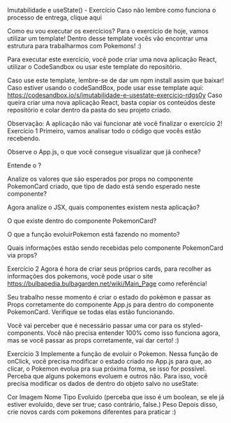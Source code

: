 Imutabilidade e useState() - Exercício
Caso não lembre como funciona o processo de entrega, clique aqui

Como eu vou executar os exercícios?
Para o exercício de hoje, vamos utilizar um template! Dentro desse template vocês vão encontrar uma estrutura para trabalharmos com Pokemons! :)

Para executar este exercício, você pode criar uma nova aplicação React, utilizar o CodeSandbox ou usar este template do repositório.

Caso use este template, lembre-se de dar um npm install assim que baixar!
Caso estiver usando o codeSandBox, pode usar esse template aqui: https://codesandbox.io/s/imutabilidade-e-usestate-exercicio-rdgs0y
Caso queira criar uma nova aplicação React, basta copiar os conteúdos deste repositório e colar dentro da pasta do seu projeto criado.

Observação: A aplicação não vai funcionar até você finalizar o exercício 2!
Exercício 1
Primeiro, vamos analisar todo o código que vocês estão recebendo.

Observe o App.js, o que você consegue visualizar que já conhece?

Entende o <GlobalStyles/>?

Analize os valores que são esperados por props no componente PokemonCard criado, que tipo de dado está sendo esperado neste componente?

Agora analize o JSX, quais componentes existem nesta aplicação?

O que existe dentro do componente PokemonCard?

O que a função evoluirPokemon está fazendo no momento?

Quais informações estão sendo recebidas pelo componente PokemonCard via props?

Exercício 2
Agora é hora de criar seus próprios cards, para recolher as informações dos pokemons, você pode usar o site https://bulbapedia.bulbagarden.net/wiki/Main_Page como referência!

Seu trabalho nesse momento é criar o estado do pokémon e passar as Props corretamente do componente App.js para dentro do componente PokemonCard. Verifique se todas elas estão funcionando.

Você vai perceber que é necessário passar uma cor para os styled-components. Você não precisa entender 100% como isso funciona agora, mas se você passar as props corretamente, vai dar certo! :)

Exercício 3
Implemente a função de evoluir o Pokemon. Nessa função de onClick, você precisa modificar o estado criado no App.js para que, ao clicar, o Pokemon evolua pra sua próxima forma, se isso for possível. Perceba que alguns pokemons evoluem e outros não. Para isso, você precisa modificar os dados de dentro do objeto salvo no useState:

Cor
Imagem
Nome
Tipo
Evoluido (perceba que isso é um boolean, se ele já estiver evoluído, deve ser true; caso contrário, false.)
Peso
Depois disso, crie novos cards com pokemons diferentes para praticar :)